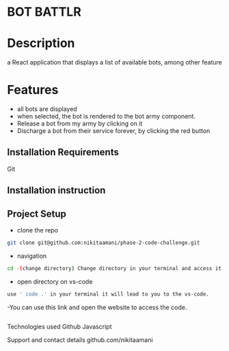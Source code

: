 # BOT BATTLR

# Description
a React application that displays a
list of available bots, among other feature
# Features
- all bots are displayed
- when selected, the bot is rendered to the bot army component.
- Release a bot from my army by clicking on it
- Discharge a bot from their service forever, by clicking the red button 

## Installation Requirements
Git

## Installation instruction

## Project Setup
- clone the repo  
```bash
git clone git@github.com:nikitaamani/phase-2-code-challenge.git
```
- navigation
```bash 
cd -(change directory) Change directory in your terminal and access it.
```
- open directory on vs-code
```bash 
use ' code .' in your terminal it will lead to you to the vs-code.
```
-You can use this link and open the website to access the code.
```bash

```
Technologies used Github Javascript

Support and contact details github.com/nikitaamani